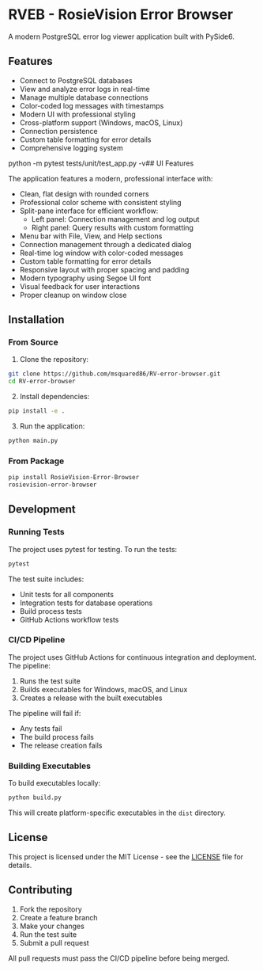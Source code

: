 # RVEB - RosieVision Error Browser

A modern PostgreSQL error log viewer application built with PySide6.

## Features

- Connect to PostgreSQL databases
- View and analyze error logs in real-time
- Manage multiple database connections
- Color-coded log messages with timestamps
- Modern UI with professional styling
- Cross-platform support (Windows, macOS, Linux)
- Connection persistence
- Custom table formatting for error details
- Comprehensive logging system

python -m pytest tests/unit/test_app.py -v## UI Features

The application features a modern, professional interface with:

- Clean, flat design with rounded corners
- Professional color scheme with consistent styling
- Split-pane interface for efficient workflow:
  - Left panel: Connection management and log output
  - Right panel: Query results with custom formatting
- Menu bar with File, View, and Help sections
- Connection management through a dedicated dialog
- Real-time log window with color-coded messages
- Custom table formatting for error details
- Responsive layout with proper spacing and padding
- Modern typography using Segoe UI font
- Visual feedback for user interactions
- Proper cleanup on window close

## Installation

### From Source

1. Clone the repository:
```bash
git clone https://github.com/msquared86/RV-error-browser.git
cd RV-error-browser
```

2. Install dependencies:
```bash
pip install -e .
```

3. Run the application:
```bash
python main.py
```

### From Package

```bash
pip install RosieVision-Error-Browser
rosievision-error-browser
```

## Development

### Running Tests

The project uses pytest for testing. To run the tests:

```bash
pytest
```

The test suite includes:
- Unit tests for all components
- Integration tests for database operations
- Build process tests
- GitHub Actions workflow tests

### CI/CD Pipeline

The project uses GitHub Actions for continuous integration and deployment. The pipeline:

1. Runs the test suite
2. Builds executables for Windows, macOS, and Linux
3. Creates a release with the built executables

The pipeline will fail if:
- Any tests fail
- The build process fails
- The release creation fails

### Building Executables

To build executables locally:

```bash
python build.py
```

This will create platform-specific executables in the `dist` directory.

## License

This project is licensed under the MIT License - see the [LICENSE](LICENSE) file for details.

## Contributing

1. Fork the repository
2. Create a feature branch
3. Make your changes
4. Run the test suite
5. Submit a pull request

All pull requests must pass the CI/CD pipeline before being merged.